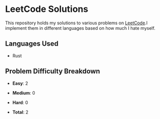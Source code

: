 # LeetCode Solutions

This repository holds my solutions to various problems on [LeetCode](https://leetcode.com/).I implement them in different languages based on how much I hate myself.

## Languages Used

- Rust

## Problem Difficulty Breakdown

- **Easy**: 2
- **Medium**: 0
- **Hard**: 0


- **Total**: 2

